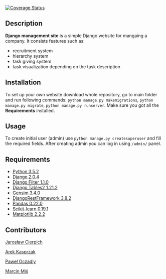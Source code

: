 [![Coverage Status](https://coveralls.io/repos/github/WektorZabrze/DjangoManagementSite/badge.svg?branch=master)](https://coveralls.io/github/WektorZabrze/DjangoManagementSite?branch=master)


## Description
**Django management site** is a simple Django website for mangaing a company. It consists features such as: 
* recruitment system
* hierarchy system
* task giving system
* task visualization depending on the task description

## Installation
To set up your own website download whole repository, go to main folder and run following commands: `python manage.py makemigrations`, `python manage.py migrate`, `python manage.py runserver`. Make sure you got all the **Requirements** installed.

## Usage
To create initial user (admin) use `python manage.py createsuperuser` and fill the required fields. After creating admin you can log in using `/admin/` panel.

## Requirements
* [Python 3.5.2](https://www.python.org/)
* [Django 2.0.4](https://www.djangoproject.com/)
* [Django Filter 1.1.0](http://django-filter.readthedocs.io/en/latest/guide/install.html)
* [Django Tables2 1.21.2](http://django-tables2.readthedocs.io/en/latest/pages/installation.html)
* [Gensim 3.4.0](https://radimrehurek.com/gensim/)
* [DjangoRestFramework 3.8.2](http://www.django-rest-framework.org/)
* [Pandas 0.22.0](https://pandas.pydata.org/)
* [Scikit-learn 0.19.1](http://scikit-learn.org/)
* [Matplotlib 2.2.2](https://matplotlib.org/)

## Contributors
[Jarosław Cierpich](https://github.com/Loniowsky)

[Arek Kasprzak](https://github.com/arokasprz100)

[Paweł Oczadly](https://github.com/Pawlllosss)

[Marcin Miś](https://github.com/mrcmis)
